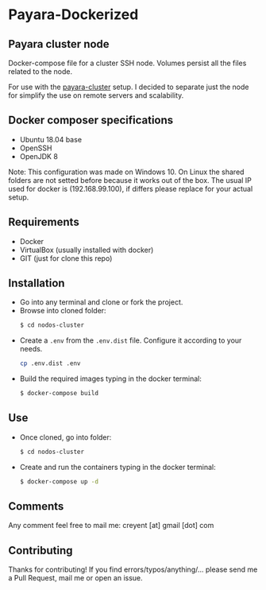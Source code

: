# Payara-Dockerized

## Payara cluster node

Docker-compose file for a cluster SSH node.
Volumes persist all the files related to the node.

For use with the [payara-cluster](https://github.com/Creyent/payara-cluster) setup.
I decided to separate just the node for simplify the use on remote servers and scalability.

## Docker composer specifications

- Ubuntu 18.04 base
- OpenSSH
- OpenJDK 8

Note: This configuration was made on Windows 10. On Linux the shared folders are not setted before because it works out of the box.
The usual IP used for docker is (192.168.99.100), if differs please replace for your actual setup.

## Requirements

- Docker
- VirtualBox (usually installed with docker)
- GIT (just for clone this repo)

## Installation

- Go into any terminal and clone or fork the project.
- Browse into cloned folder:
    ```bash
    $ cd nodos-cluster
    ```
- Create a `.env` from the `.env.dist` file. Configure it according to your needs.
    ```bash
    cp .env.dist .env
    ```
- Build the required images typing in the docker terminal:
    ```bash
    $ docker-compose build
    ```

## Use

- Once cloned, go into folder:
    ```bash
    $ cd nodos-cluster
    ```
- Create and run the containers typing in the docker terminal:
    ```bash
    $ docker-compose up -d
    ```

## Comments

Any comment feel free to mail me: creyent [at] gmail [dot] com

## Contributing

Thanks for contributing!
If you find errors/typos/anything/... please send me a Pull Request, mail me or open an issue.